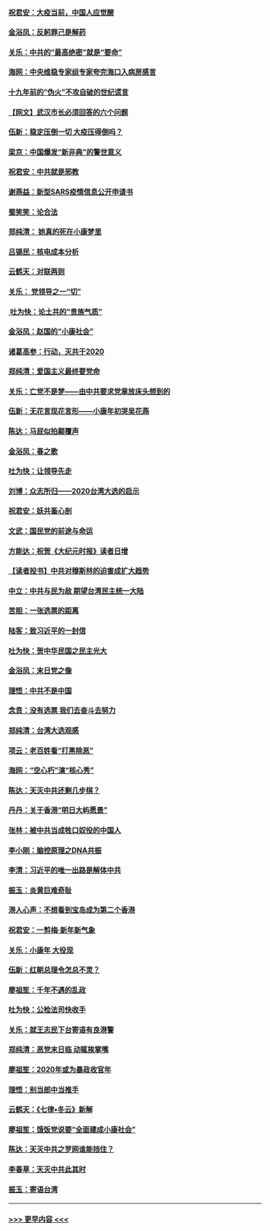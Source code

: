 #### [祝君安：大疫当前，中国人应觉醒](../pages/nsc993/n11821946.md?t=01270001) 
#### [金浴凤：反躬罪己是解药](../pages/nsc993/n11820280.md?t=01270001) 
#### [关乐：中共的“最高绝密”就是“要命”](../pages/nsc993/n11816946.md?t=01270001) 
#### [海网：中央维稳专家组专家夸完海口入病房感言](../pages/nsc993/n11815138.md?t=01270001) 
#### [十九年前的“伪火”不攻自破的世纪谎言](../pages/nsc993/n11813238.md?t=01270001) 
#### [【网文】武汉市长必须回答的六个问题](../pages/nsc993/n11813848.md?t=01270001) 
#### [伍新：稳定压倒一切 大疫压得倒吗？](../pages/nsc993/n11812634.md?t=01270001) 
#### [梁京：中国爆发“新非典”的警世意义](../pages/nsc993/n11812554.md?t=01270001) 
#### [祝君安：中共就是邪教](../pages/nsc993/n11812431.md?t=01270001) 
#### [谢燕益：新型SARS疫情信息公开申请书](../pages/nsc993/n11808840.md?t=01270001) 
#### [蜀笑笑：论合法](../pages/nsc993/n11808064.md?t=01270001) 
#### [郑纯清： 她真的死在小康梦里](../pages/nsc993/n11806623.md?t=01270001) 
#### [吕锡民：核电成本分析](../pages/nsc993/n11806284.md?t=01270001) 
#### [云鹤天：对联两则](../pages/nsc993/n11805957.md?t=01270001) 
#### [关乐： 党领导之一“切”](../pages/nsc993/n11804505.md?t=01270001) 
#### [ 吐为快：论土共的“贵族气质”](../pages/nsc993/n11804490.md?t=01270001) 
#### [金浴凤：赵国的“小康社会”](../pages/nsc993/n11804452.md?t=01270001) 
#### [诸葛高参：行动，灭共于2020](../pages/nsc993/n11804120.md?t=01270001) 
#### [郑纯清：爱国主义最终要党命](../pages/nsc993/n11802197.md?t=01270001) 
#### [关乐：亡党不是梦——由中共要求党章放床头想到的](../pages/nsc993/n11802156.md?t=01270001) 
#### [伍新：无花言现花言形——小康年初哭吴花燕](../pages/nsc993/n11800044.md?t=01270001) 
#### [陈达：马屁似拍颠覆声](../pages/nsc993/n11800010.md?t=01270001) 
#### [金浴凤：春之歌](../pages/nsc993/n11797687.md?t=01270001) 
#### [吐为快：让领导先走](../pages/nsc993/n11797512.md?t=01270001) 
#### [刘博：众志所归——2020台湾大选的启示](../pages/nsc993/n11796878.md?t=01270001) 
#### [祝君安：妖共畜心剖](../pages/nsc993/n11794273.md?t=01270001) 
#### [文武：国民党的前途与命运](../pages/nsc993/n11794198.md?t=01270001) 
#### [方能达：祝贺《大纪元时报》读者日增](../pages/nsc993/n11793807.md?t=01270001) 
#### [【读者投书】中共对穆斯林的迫害成扩大趋势](../pages/nsc993/n11791371.md?t=01270001) 
#### [中立：中共与民为敌 期望台湾民主统一大陆](../pages/nsc993/n11790392.md?t=01270001) 
#### [苦胆：一张选票的距离](../pages/nsc993/n11788914.md?t=01270001) 
#### [陆客：致习近平的一封信](../pages/nsc993/n11788867.md?t=01270001) 
#### [吐为快：贺中华民国之民主光大](../pages/nsc993/n11788618.md?t=01270001) 
#### [金浴凤：末日党之像](../pages/nsc993/n11787475.md?t=01270001) 
#### [理悟：中共不是中国](../pages/nsc993/n11787463.md?t=01270001) 
#### [念贲：没有选票  我们去奋斗去努力](../pages/nsc993/n11787398.md?t=01270001) 
#### [郑纯清：台湾大选观感](../pages/nsc993/n11786210.md?t=01270001) 
#### [项云：老百姓看“打黑除恶”](../pages/nsc993/n11785398.md?t=01270001) 
#### [海网：“空心朽”演“核心秀”](../pages/nsc993/n11783874.md?t=01270001) 
#### [陈达：天灭中共还剩几步棋？](../pages/nsc993/n11783719.md?t=01270001) 
#### [丹丹：关于香港“明日大屿愿景”](../pages/nsc993/n11783273.md?t=01270001) 
#### [张林：被中共当成牲口奴役的中国人](../pages/nsc993/n11782397.md?t=01270001) 
#### [李小刚：脑控原理之DNA共振](../pages/nsc993/n11780962.md?t=01270001) 
#### [李清：习近平的唯一出路是解体中共](../pages/nsc993/n11780866.md?t=01270001) 
#### [振玉：炎黄巨难奇耻](../pages/nsc993/n11779632.md?t=01270001) 
#### [港人心声：不想看到宝岛成为第二个香港](../pages/nsc993/n11778817.md?t=01270001) 
#### [祝君安：一剪梅‧新年新气象](../pages/nsc993/n11776340.md?t=01270001) 
#### [关乐：小康年 大役现](../pages/nsc993/n11774213.md?t=01270001) 
#### [伍新：红朝总理令怎总不灵？](../pages/nsc993/n11770813.md?t=01270001) 
#### [廖祖笙：千年不遇的乱政](../pages/nsc993/n11770373.md?t=01270001) 
#### [吐为快：公检法司快收手](../pages/nsc993/n11770359.md?t=01270001) 
#### [关乐：就王志民下台寄语有良港警](../pages/nsc993/n11769903.md?t=01270001) 
#### [郑纯清：恶党末日临 动辄挨掌嘴](../pages/nsc993/n11769356.md?t=01270001) 
#### [廖祖笙：2020年或为暴政收官年](../pages/nsc993/n11768216.md?t=01270001) 
#### [理悟：别当郎中当推手](../pages/nsc993/n11768243.md?t=01270001) 
#### [云鹤天：《七律▪冬云》新解](../pages/nsc993/n11768204.md?t=01270001) 
#### [廖祖笙：饿饭党说要“全面建成小康社会”](../pages/nsc993/n11767482.md?t=01270001) 
#### [陈达：天灭中共之罗网谁能挡住？](../pages/nsc993/n11767465.md?t=01270001) 
#### [李春草：天灭中共此其时](../pages/nsc993/n11767452.md?t=01270001) 
#### [振玉：寄语台湾](../pages/nsc993/n11767432.md?t=01270001) 

----
#### [ >>> 更早内容 <<< ](../indexes/nsc993-earlier.md)
